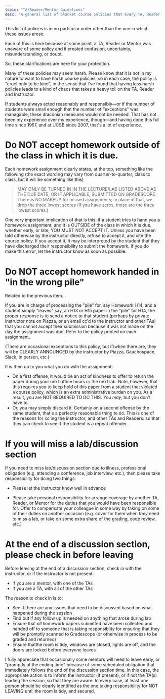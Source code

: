 ```yaml
---
topic: "TA/Reader/Mentor Guidelines"
desc: "A general list of blanket course policies that every TA, Reader and Mentor should be aware of"
---
```


This list of policies is in no particular order other than the one in which these issues arose.

Each of this is here because at some point, a TA, Reader or Mentor was unaware of some policy and it created confusion, uncertainty, misunderstanding, or doubt.

So, these clarifications are here for your protection.

Many of these policies may seem harsh.   Please know that it is not in my nature to want to have harsh course policies, so in each case,
the policy is "cruel only to be kind", in the sense that I've found that having less harsh policies leads to a kind of chaos that 
takes a heavy toll on the TA, Reader and Instructor.  

If students always acted reasonably and responsibly&mdash;or if the number of students were small enough that the number of "exceptions" was managable, these draconian measures would not be needed.   That has not been my experience over
my experience, though&mdash;and having done this full time since 1997, and at UCSB since 2007, that's a lot of experience.

# Do NOT accept homework outside of the class in which it is due.

Each homework assignment clearly states, at the top, something like the following (the exact wording may vary from
quarter-to-quarter, class to class, but it will be something like this)

> MAY ONLY BE TURNED IN IN THE LECTURE/LAB LISTED ABOVE AS THE DUE DATE,
> OR IF APPLICABLE, SUBMITTED ON GRADESCOPE. There is NO MAKEUP for missed assignments;
> in place of that, we drop the three lowest scores (if you have zeros, those are the three lowest scores.)

One very important implication of that is this: if a student tries to hand you a homework assignment, and it is OUTSIDE of the
class in which it is due, whether early, or late, YOU MUST NOT ACCEPT IT.    Unless you have been told otherwise by the instructor directly, 
refuse to accept it, and cite the course policy.     If you accept it, it may be interpreted by the student 
that they have discharged their responsibility to submit the homework.   If you do make this error, let the instructor know as soon as possible.

# Do NOT accept homework handed in "in the wrong pile"

Related to the previous item...

If you are in charge of processing the "pile" for, say Homework H14, and a student simply "leaves" say, an H13 or H15 paper in the "pile" for H14, the proper response
is to send a notice to that student (perhaps by private instructor note on Piazza, or an email cc'd to the instructor 
and other TAs) that you cannot accept their submission because it was not made on the day the assignment was due.  Refer to the policy
printed on each assignment.   

(There are occasional exceptions to this policy, but if/when there are, they will be CLEARLY ANNOUNCED
by the instructor by Piazza, Gauchospace, Slack, in person, etc.)

It is then up to you what you do with the assignment:
* On a first offense, it would be an act of kindness to offer to return the paper during your next office hours or the next lab.   Note, however,
that this requires you to keep hold of this paper from a student that violated a course policy, which is an extra administrative burden on you. As a result, you are NOT REQUIRED TO DO THIS.  You *may*, but you don't have to.
* Or, you may simply discard it.     Certainly on a second offense by the same student, that's a perfectly reasonable thing to do.   This is one of the reasons for cc'ing the instructor, and other TAs and Readers: so that they can check to see if the student is a repeat offender.

# If you will miss a lab/discussion section

If you need to miss lab/discussion section due to illness, professional obligation (e.g. attending a conference, job interview, etc.), then please take responsibility for doing two things:

* Please let the instructor know well in advance

* Please take personal responsibility for arrange coverage by another TA, Reader, or Mentor for the duties that you would have been responsible for.   Offer to compensate your colleague in some way by taking on some of their duties on another occasion (e.g. cover for them when *they* need to miss a lab, or take on some extra share of the grading, code review, etc.)

# At the end of a discussion section, please check in before leaving

Before leaving at the end of a discussion section, check in with the instructor, or if the instructor is not present:

* If you are a mentor, with one of the TAs
* If you are a TA, with all of the other TAs

The reason to check in is to:

* See if there are any issues that need to be discussed based on what happened during the session
* Find out if any follow up is needed on anything that arose during lab
* Ensure that *all* homework papers submitted have been collected and handed off to someone that is taking responsiblity for ensuring that they will be promptly scanned to Gradescope (or otherwise in process to be graded and returned)
* Ensure thatthe room is tidy, windows are closed, lights are off, and the doors are locked before everyone leaves

I fully appreciate that occasionally some mentors will need to leave early, or "promptly at the ending time" because of some scheduled obligation that immediately follows the end of the discussion section time.   In this case, the appropriate action is to inform the instructor (if present), or if not the TA(s) leading the session, so that they are aware.  In every case, at least one person should be clearly identified as the one taking responsibility for NOT LEAVING until the room is tidy, and secured,  
